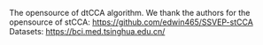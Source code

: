 The opensource of dtCCA algorithm.
We thank the authors for the opensource of stCCA: https://github.com/edwin465/SSVEP-stCCA
Datasets: https://bci.med.tsinghua.edu.cn/
